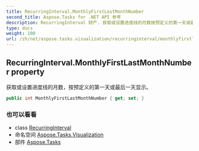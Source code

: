 ```yaml
---
title: RecurringInterval.MonthlyFirstLastMonthNumber
second_title: Aspose.Tasks for .NET API 参考
description: RecurringInterval 财产. 获取或设置进度线的月数按预定义的第一天或最后一天显示
type: docs
weight: 100
url: /zh/net/aspose.tasks.visualization/recurringinterval/monthlyfirstlastmonthnumber/
---
```

## RecurringInterval.MonthlyFirstLastMonthNumber property

获取或设置进度线的月数，按预定义的第一天或最后一天显示。

```csharp
public int MonthlyFirstLastMonthNumber { get; set; }
```

### 也可以看看

* class [RecurringInterval](../)
* 命名空间 [Aspose.Tasks.Visualization](../../recurringinterval/)
* 部件 [Aspose.Tasks](../../../)


